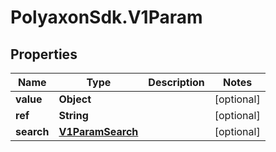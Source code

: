 # PolyaxonSdk.V1Param

## Properties
Name | Type | Description | Notes
------------ | ------------- | ------------- | -------------
**value** | **Object** |  | [optional] 
**ref** | **String** |  | [optional] 
**search** | [**V1ParamSearch**](V1ParamSearch.md) |  | [optional] 


